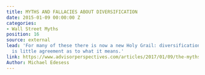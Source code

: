 ```yaml
---
title: MYTHS AND FALLACIES ABOUT DIVERSIFICATION
date: 2015-01-09 00:00:00 Z
categories:
- Wall Street Myths
position: 16
source: external
lead: 'For many of these there is now a new Holy Grail: diversification. But there
  is little agreement as to what it means.'
link: https://www.advisorperspectives.com/articles/2017/01/09/the-myths-and-fallacies-about-diversified-portfolios
Author: Michael Edesess
---
```


